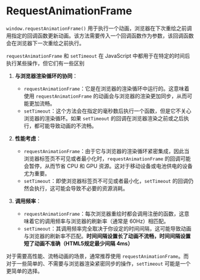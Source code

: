 # RequestAnimationFrame

`window.requestAnimationFrame()` 用于执行一个动画，浏览器在下次重绘之前调用指定的回调函数更新动画。该方法需要传入一个回调函数作为参数，该回调函数会在浏览器下一次重绘之前执行。

`requestAnimationFrame` 和 `setTimeout` 在 JavaScript 中都用于在特定的时间后执行某些操作，但它们有一些区别

1. **与浏览器渲染循环的协同**：
	* `requestAnimationFrame`：它是在浏览器的渲染循环中运行的。这意味着使用 `requestAnimationFrame` 的动画会与浏览器的渲染更加同步，从而可能更加流畅。
	* `setTimeout`：这个方法会在指定的毫秒数后执行一个函数，但是它不关心浏览器的渲染循环。如果 `setTimeout` 的回调在浏览器渲染之前或之后执行，都可能导致动画的不流畅。

2. **性能考虑**：
	* `requestAnimationFrame`：由于它与浏览器的渲染循环紧密集成，因此当浏览器标签页不可见或者最小化时，`requestAnimationFrame` 的回调可能会暂停，从而节省 CPU 和 GPU 资源。这对于移动设备或电池供电的设备尤为重要。
	* `setTimeout`：即使浏览器标签页不可见或者最小化，`setTimeout` 的回调仍然会执行，这可能会导致不必要的资源消耗。

3. **调用频率**：
	* `requestAnimationFrame`：每次浏览器重绘时都会调用注册的函数，这意味着它的调用频率与浏览器的刷新率（通常是 60Hz）相匹配。
	* `setTimeout`：其调用频率完全取决于你设定的时间间隔，这可能导致动画与浏览器的刷新率不匹配。**时间间隔设置长了动画不流畅，时间间隔设置短了动画不准确（HTML5规定最少间隔 4ms）**

对于需要高性能、流畅动画的场景，通常推荐使用 `requestAnimationFrame`。而对于一些简单的、不需要与浏览器渲染紧密同步的操作，`setTimeout` 可能是一个更简单的选择。